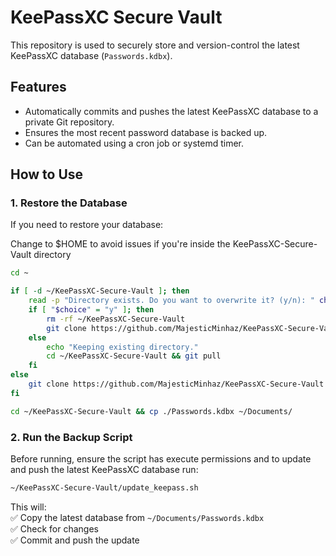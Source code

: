 # KeePassXC Secure Vault

This repository is used to securely store and version-control the latest KeePassXC database (`Passwords.kdbx`).

## Features

- Automatically commits and pushes the latest KeePassXC database to a private Git repository.
- Ensures the most recent password database is backed up.
- Can be automated using a cron job or systemd timer.

## How to Use


### 1. **Restore the Database**

If you need to restore your database:

Change to $HOME to avoid issues if you're inside the KeePassXC-Secure-Vault directory
```bash
cd ~

if [ -d ~/KeePassXC-Secure-Vault ]; then
    read -p "Directory exists. Do you want to overwrite it? (y/n): " choice
    if [ "$choice" = "y" ]; then
        rm -rf ~/KeePassXC-Secure-Vault
        git clone https://github.com/MajesticMinhaz/KeePassXC-Secure-Vault.git ~/KeePassXC-Secure-Vault
    else
        echo "Keeping existing directory."
        cd ~/KeePassXC-Secure-Vault && git pull
    fi
else
    git clone https://github.com/MajesticMinhaz/KeePassXC-Secure-Vault.git ~/KeePassXC-Secure-Vault
fi

cd ~/KeePassXC-Secure-Vault && cp ./Passwords.kdbx ~/Documents/

```

### 2. **Run the Backup Script**
Before running, ensure the script has execute permissions and to update and push the latest KeePassXC database run:

```bash
~/KeePassXC-Secure-Vault/update_keepass.sh
```

This will:\
✅ Copy the latest database from `~/Documents/Passwords.kdbx`\
✅ Check for changes\
✅ Commit and push the update
